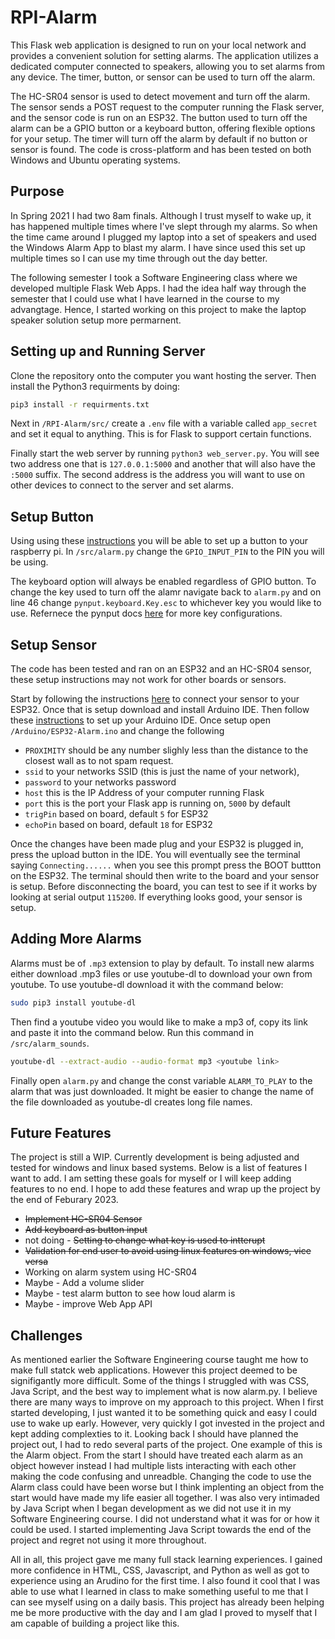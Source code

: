 # RPI-Alarm
This Flask web application is designed to run on your local network and provides a convenient solution for setting alarms. The application utilizes a dedicated computer connected to speakers, allowing you to set alarms from any device. The timer, button, or sensor can be used to turn off the alarm.

The HC-SR04 sensor is used to detect movement and turn off the alarm. The sensor sends a POST request to the computer running the Flask server, and the sensor code is run on an ESP32. The button used to turn off the alarm can be a GPIO button or a keyboard button, offering flexible options for your setup. The timer will turn off the alarm by default if no button or sensor is found. The code is cross-platform and has been tested on both Windows and Ubuntu operating systems.

## Purpose
In Spring 2021 I had two 8am finals. Although I trust myself to wake up, it has happened multiple times where I've slept through my alarms. So when the time came around I plugged my laptop into a set of speakers and used the Windows Alarm App to blast my alarm. I have since used this set up multiple times so I can use my time through out the day better. 

The following semester I took a Software Engineering class where we developed multiple Flask Web Apps. I had the idea half way through the semester that I could use what I have learned in the course to my advangtage. Hence, I started working on this project to make the laptop speaker solution setup more permarnent. 

## Setting up and Running Server
Clone the repository onto the computer you want hosting the server. Then install the Python3 requirments by doing:

```bash
pip3 install -r requirments.txt
```

Next in `/RPI-Alarm/src/` create a `.env` file with a variable called `app_secret` and set it equal to anything. This is for Flask to support certain functions.

Finally start the web server by running `python3 web_server.py`. You will see two address one that is `127.0.0.1:5000` and another that will also have the `:5000` suffix. The second address is the address you will want to use on other devices to connect to the server and set alarms.

## Setup Button
Using using these [instructions](https://raspberrypihq.com/use-a-push-button-with-raspberry-pi-gpio/) you will be able to set up a button to your raspberry pi. In `/src/alarm.py` change the `GPIO_INPUT_PIN` to the PIN you will be using.

The keyboard option will always be enabled regardless of GPIO button. To change the key used to turn off the alamr navigate back to `alarm.py` and on line 46 change `pynput.keyboard.Key.esc` to whichever key you would like to use. Refernece the pynput docs [here](https://pynput.readthedocs.io/en/latest/keyboard.html) for more key configurations.

## Setup Sensor
The code has been tested and ran on an ESP32 and an HC-SR04 sensor, these setup instructions may not work for other boards or sensors. 

Start by following the instructions [here](https://randomnerdtutorials.com/esp32-hc-sr04-ultrasonic-arduino/) to connect your sensor to your ESP32. Once that is setup download and install Arduino IDE. Then follow these [instructions](https://randomnerdtutorials.com/installing-the-esp32-board-in-arduino-ide-windows-instructions/) to set up your Arduino IDE. Once setup open `/Arduino/ESP32-Alarm.ino` and change the following

- `PROXIMITY` should be any number slighly less than the distance to the closest wall as to not spam request.
- `ssid` to your networks SSID (this is just the name of your network), 
- `password` to your networks password
- `host` this is the IP Address of your computer running Flask
- `port` this is the port your Flask app is running on, `5000` by default
- `trigPin` based on board, default `5` for ESP32
- `echoPin` based on board, default `18` for ESP32

Once the changes have been made plug and your ESP32 is plugged in, press the upload button in the IDE. You will eventually see the terminal saying `Connecting......` when you see this prompt press the BOOT buttton on the ESP32. The terminal should then write to the board and your sensor is setup. Before disconnecting the board, you can test to see if it works by looking at serial output `115200`. If everything looks good, your sensor is setup.

## Adding More Alarms
Alarms must be of `.mp3` extension to play by default. To install new alarms either download .mp3 files or use youtube-dl to download your own from youtube. To use youtube-dl download it with the command below:

```bash
sudo pip3 install youtube-dl
```

Then find a youtube video you would like to make a mp3 of, copy its link and paste it into the command below. Run this command in `/src/alarm_sounds`.

```bash
youtube-dl --extract-audio --audio-format mp3 <youtube link>
```
Finally open `alarm.py` and change the const variable `ALARM_TO_PLAY` to the alarm that was just downloaded. It might be easier to change the name of the file downloaded as youtube-dl creates long file names.

## Future Features
The project is still a WIP. Currently development is being adjusted and tested for windows and linux based systems. Below is a list of features I want to add. I am setting these goals for myself or I will keep adding features to no end. I hope to add these features and wrap up the project by the end of Feburary 2023. 

- ~~Implement HC-SR04 Sensor~~ 
- ~~Add keyboard as button input~~ 
- not doing - ~~Setting to change what key is used to intterupt~~
- ~~Validation for end user to avoid using linux features on windows, vice versa~~
- Working on alarm system using HC-SR04
- Maybe - Add a volume slider 
- Maybe - test alarm button to see how loud alarm is
- Maybe - improve Web App API

## Challenges 
As mentioned earlier the Software Engineering course taught me how to make full statck web applications. However this project deemed to be signifigantly more difficult. Some of the things I struggled with was CSS, Java Script, and the best way to implement what is now alarm.py. I believe there are many ways to improve on my approach to this project. When I first started developing, I just wanted it to be something quick and easy I could use to wake up early. However, very quickly I got invested in the project and kept adding complexties to it. Looking back I should have planned the project out, I had to redo several parts of the project. One example of this is the Alarm object. From the start I should have treated each alarm as an object however instead I had multiple lists interacting with each other making the code confusing and unreadble. Changing the code to use the Alarm class could have been worse but I think implenting an object from the start would have made my life easier all together. I was also very intimaded by Java Script when I began development as we did not use it in my Software Engineering course. I did not understand what it was for or how it could be used. I started implementing Java Script towards the end of the project and regret not using it more throughout. 

All in all, this project gave me many full stack learning experiences. I gained more confidence in HTML, CSS, Javascript, and Python as well as got to experience using an Arudino for the first time. I also found it cool that I was able to use what I learned in class to make something useful to me that I can see myself using on a daily basis. This project has already been helping me be more productive with the day and I am glad I proved to myself that I am capable of building a project like this.


